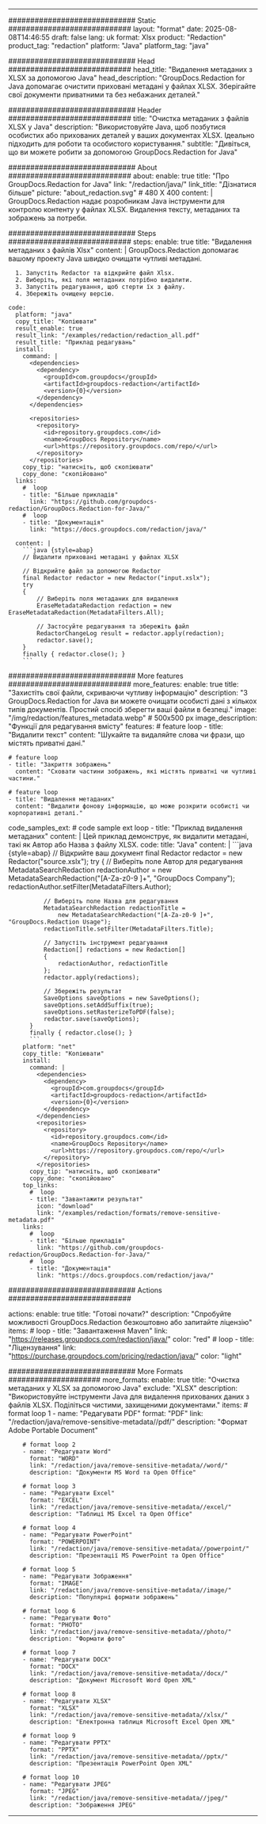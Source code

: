 
---
############################# Static ############################
layout: "format"
date:  2025-08-08T14:46:55
draft: false
lang: uk
format: Xlsx
product: "Redaction"
product_tag: "redaction"
platform: "Java"
platform_tag: "java"

############################# Head ############################
head_title: "Видалення метаданих з XLSX за допомогою Java"
head_description: "GroupDocs.Redaction for Java допомагає очистити приховані метадані у файлах XLSX. Зберігайте свої документи приватними та без небажаних деталей."

############################# Header ############################
title: "Очистка метаданих з файлів XLSX у Java" 
description: "Використовуйте Java, щоб позбутися особистих або прихованих деталей у ваших документах XLSX. Ідеально підходить для роботи та особистого користування."
subtitle: "Дивіться, що ви можете робити за допомогою GroupDocs.Redaction for Java" 

############################# About ############################
about:
    enable: true
    title: "Про GroupDocs.Redaction for Java"
    link: "/redaction/java/"
    link_title: "Дізнатися більше"
    picture: "about_redaction.svg" # 480 X 400
    content: |
       GroupDocs.Redaction надає розробникам Java інструменти для контролю контенту у файлах XLSX. Видалення тексту, метаданих та зображень за потреби.

############################# Steps ############################
steps:
    enable: true
    title: "Видалення метаданих з файлів Xlsx"
    content: |
      GroupDocs.Redaction допомагає вашому проекту Java швидко очищати чутливі метадані.
      
      1. Запустіть Redactor та відкрийте файл Xlsx.
      2. Виберіть, які поля метаданих потрібно видалити.
      3. Запустіть редагування, щоб стерти їх з файлу.
      4. Збережіть очищену версію.
   
    code:
      platform: "java"
      copy_title: "Копіювати"
      result_enable: true
      result_link: "/examples/redaction/redaction_all.pdf"
      result_title: "Приклад редагувань"
      install:
        command: |
          <dependencies>
            <dependency>
              <groupId>com.groupdocs</groupId>
              <artifactId>groupdocs-redaction</artifactId>
              <version>{0}</version>
            </dependency>
          </dependencies>

          <repositories>
            <repository>
              <id>repository.groupdocs.com</id>
              <name>GroupDocs Repository</name>
              <url>https://repository.groupdocs.com/repo/</url>
            </repository>
          </repositories>
        copy_tip: "натисніть, щоб скопіювати"
        copy_done: "скопійовано"
      links:
        #  loop
        - title: "Більше прикладів"
          link: "https://github.com/groupdocs-redaction/GroupDocs.Redaction-for-Java/"
        #  loop
        - title: "Документація"
          link: "https://docs.groupdocs.com/redaction/java/"
          
      content: |
        ```java {style=abap}
        // Видалити приховані метадані у файлах XLSX

        // Відкрийте файл за допомогою Redactor
        final Redactor redactor = new Redactor("input.xslx");
        try
        {
            // Виберіть поля метаданих для видалення
            EraseMetadataRedaction redaction = new EraseMetadataRedaction(MetadataFilters.All);

            // Застосуйте редагування та збережіть файл
            RedactorChangeLog result = redactor.apply(redaction);
            redactor.save();
        }
        finally { redactor.close(); }
        ```            


############################# More features ############################
more_features:
  enable: true
  title: "Захистіть свої файли, скриваючи чутливу інформацію"
  description: "З GroupDocs.Redaction for Java ви можете очищати особисті дані з кількох типів документів. Простий спосіб зберегти ваші файли в безпеці."
  image: "/img/redaction/features_metadata.webp" # 500x500 px
  image_description: "Функції для редагування вмісту"
  features:
    # feature loop
    - title: "Видалити текст"
      content: "Шукайте та видаляйте слова чи фрази, що містять приватні дані."

    # feature loop
    - title: "Закриття зображень"
      content: "Сховати частини зображень, які містять приватні чи чутливі частини."

    # feature loop
    - title: "Видалення метаданих"
      content: "Видалити фонову інформацію, що може розкрити особисті чи корпоративні деталі."
      
  code_samples_ext:
    # code sample ext loop
    - title: "Приклад видалення метаданих"
      content: |
        Цей приклад демонструє, як видалити метадані, такі як Автор або Назва з файлу XLSX.
      code:
        title: "Java"
        content: |
          ```java {style=abap}
          //  Відкрийте ваш документ
          final Redactor redactor = new Redactor("source.xslx");
          try
          {
              // Виберіть поле Автор для редагування
              MetadataSearchRedaction redactionAuthor = 
                  new MetadataSearchRedaction("[A-Za-z0-9 ]+", "GroupDocs Company");
              redactionAuthor.setFilter(MetadataFilters.Author);

              // Виберіть поле Назва для редагування
              MetadataSearchRedaction redactionTitle = 
                  new MetadataSearchRedaction("[A-Za-z0-9 ]+", "GroupDocs.Redaction Usage");
              redactionTitle.setFilter(MetadataFilters.Title);

              // Запустіть інструмент редагування
              Redaction[] redactions = new Redaction[]
              {
                  redactionAuthor, redactionTitle
              };
              redactor.apply(redactions);

              // Збережіть результат
              SaveOptions saveOptions = new SaveOptions();
              saveOptions.setAddSuffix(true);
              saveOptions.setRasterizeToPDF(false);
              redactor.save(saveOptions);
          }
          finally { redactor.close(); }
          ```
        platform: "net"
        copy_title: "Копіювати"
        install:
          command: |
            <dependencies>
              <dependency>
                <groupId>com.groupdocs</groupId>
                <artifactId>groupdocs-redaction</artifactId>
                <version>{0}</version>
              </dependency>
            </dependencies>
            <repositories>
              <repository>
                <id>repository.groupdocs.com</id>
                <name>GroupDocs Repository</name>
                <url>https://repository.groupdocs.com/repo/</url>
              </repository>
            </repositories>
          copy_tip: "натисніть, щоб скопіювати"
          copy_done: "скопійовано"
        top_links:
          #  loop
          - title: "Завантажити результат"
            icon: "download"
            link: "/examples/redaction/formats/remove-sensitive-metadata.pdf"
        links:
          #  loop
          - title: "Більше прикладів"
            link: "https://github.com/groupdocs-redaction/GroupDocs.Redaction-for-Java/"
          #  loop
          - title: "Документація"
            link: "https://docs.groupdocs.com/redaction/java/"


############################# Actions ############################

actions:
  enable: true
  title: "Готові почати?"
  description: "Спробуйте можливості GroupDocs.Redaction безкоштовно або запитайте ліцензію"
  items:
    #  loop
    - title: "Завантаження Maven"
      link: "https://releases.groupdocs.com/redaction/java/"
      color: "red"
        #  loop
    - title: "Ліцензування"
      link: "https://purchase.groupdocs.com/pricing/redaction/java/"
      color: "light"


############################# More Formats #####################
more_formats:
    enable: true
    title: "Очистка метаданих у XLSX за допомогою Java"
    exclude: "XLSX"
    description: "Використовуйте інструменти Java для видалення прихованих даних з файлів XLSX. Поділіться чистими, захищеними документами."
    items: 
        # format loop 1
        - name: "Редагувати PDF"
          format: "PDF"
          link: "/redaction/java/remove-sensitive-metadata//pdf/"
          description: "Формат Adobe Portable Document"

        # format loop 2
        - name: "Редагувати Word"
          format: "WORD"
          link: "/redaction/java/remove-sensitive-metadata//word/"
          description: "Документи MS Word та Open Office"
          
        # format loop 3
        - name: "Редагувати Excel"
          format: "EXCEL"
          link: "/redaction/java/remove-sensitive-metadata//excel/"
          description: "Таблиці MS Excel та Open Office"

        # format loop 4
        - name: "Редагувати PowerPoint"
          format: "POWERPOINT"
          link: "/redaction/java/remove-sensitive-metadata//powerpoint/"
          description: "Презентації MS PowerPoint та Open Office"

        # format loop 5
        - name: "Редагувати Зображення"
          format: "IMAGE"
          link: "/redaction/java/remove-sensitive-metadata//image/"
          description: "Популярні формати зображень"

        # format loop 6
        - name: "Редагувати Фото"
          format: "PHOTO"
          link: "/redaction/java/remove-sensitive-metadata//photo/"
          description: "Формати фото"

        # format loop 7
        - name: "Редагувати DOCX"
          format: "DOCX"
          link: "/redaction/java/remove-sensitive-metadata//docx/"
          description: "Документ Microsoft Word Open XML"
          
        # format loop 8
        - name: "Редагувати XLSX"
          format: "XLSX"
          link: "/redaction/java/remove-sensitive-metadata//xlsx/"
          description: "Електронна таблиця Microsoft Excel Open XML"
          
        # format loop 9
        - name: "Редагувати PPTX"
          format: "PPTX"
          link: "/redaction/java/remove-sensitive-metadata//pptx/"
          description: "Презентація PowerPoint Open XML"

        # format loop 10
        - name: "Редагувати JPEG"
          format: "JPEG"
          link: "/redaction/java/remove-sensitive-metadata//jpeg/"
          description: "Зображення JPEG"


---